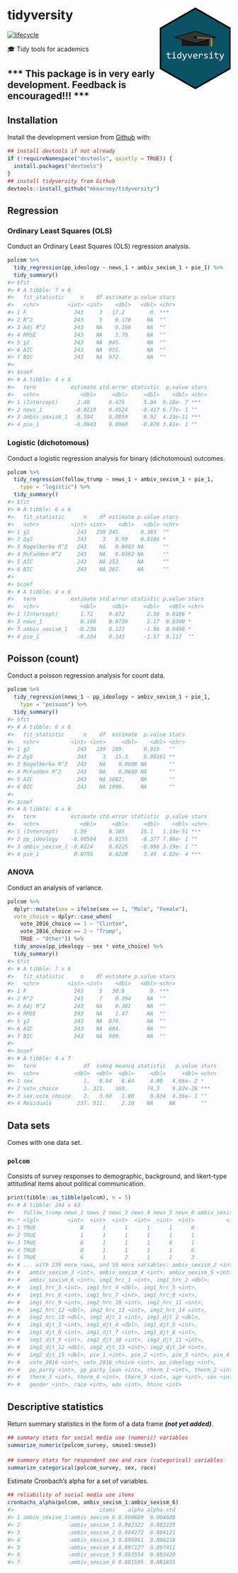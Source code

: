 
<!-- README.md is generated from README.Rmd. Please edit that file -->

# tidyversity <img src="man/figures/logo.png" width="160px" align="right" />

[![lifecycle](https://img.shields.io/badge/lifecycle-experimental-orange.svg)](https://www.tidyverse.org/lifecycle/#experimental)

🎓 Tidy tools for
academics

## \*\*\* This package is in very early development. Feedback is encouraged\!\!\! \*\*\*

## Installation

<!-- You can install the released version of tidyversity from [CRAN](https://CRAN.R-project.org) with:

``` r
install.packages("tidyversity")
```
-->

Install the development version from
[Github](https://github.com/mkearney/tidyversity) with:

``` r
## install devtools if not already
if (!requireNamespace("devtools", quietly = TRUE)) {
  install.packages("devtools")
}
## install tidyversity from Github
devtools::install_github("mkearney/tidyversity")
```

## Regression

### Ordinary Least Squares (OLS)

Conduct an Ordinary Least Squares (OLS) regression analysis.

``` r
polcom %>%
  tidy_regression(pp_ideology ~ news_1 + ambiv_sexism_1 + pie_1) %>%
  tidy_summary()
#> $fit
#> # A tibble: 7 x 6
#>   fit_statistic     n    df estimate p.value stars
#>   <chr>         <int> <int>    <dbl>   <dbl> <chr>
#> 1 F               243     3   17.2        0. ***  
#> 2 R^2             243     5    0.178     NA  ""   
#> 3 Adj R^2         243    NA    0.168     NA  ""   
#> 4 RMSE            243    NA    1.70      NA  ""   
#> 5 χ2              243    NA  945.        NA  ""   
#> 6 AIC             243    NA  955.        NA  ""   
#> 7 BIC             243    NA  972.        NA  ""   
#> 
#> $coef
#> # A tibble: 4 x 6
#>   term           estimate std.error statistic  p.value stars
#>   <chr>             <dbl>     <dbl>     <dbl>    <dbl> <chr>
#> 1 (Intercept)      2.40      0.475      5.04  9.18e- 7 ***  
#> 2 news_1          -0.0219    0.0524    -0.417 6.77e- 1 ""   
#> 3 ambiv_sexism_1   0.594     0.0859     6.92  4.23e-11 ***  
#> 4 pie_1           -0.0843    0.0960    -0.878 3.81e- 1 ""
```

### Logistic (dichotomous)

Conduct a logistic regression analysis for binary (dichotomous)
outcomes.

``` r
polcom %>%
  tidy_regression(follow_trump ~ news_1 + ambiv_sexism_1 + pie_1, 
    type = "logistic") %>%
  tidy_summary()
#> $fit
#> # A tibble: 6 x 6
#>   fit_statistic      n    df estimate p.value stars
#>   <chr>          <int> <int>    <dbl>   <dbl> <chr>
#> 1 χ2               243   239 245.      0.383  ""   
#> 2 Δχ2              243     3   9.99    0.0186 *    
#> 3 Nagelkerke R^2   243    NA   0.0403 NA      ""   
#> 4 McFadden R^2     243    NA   0.0392 NA      ""   
#> 5 AIC              243    NA 253.     NA      ""   
#> 6 BIC              243    NA 267.     NA      ""   
#> 
#> $coef
#> # A tibble: 4 x 6
#>   term           estimate std.error statistic p.value stars
#>   <chr>             <dbl>     <dbl>     <dbl>   <dbl> <chr>
#> 1 (Intercept)       1.72     0.672       2.56  0.0106 *    
#> 2 news_1            0.160    0.0739      2.17  0.0300 *    
#> 3 ambiv_sexism_1   -0.238    0.122      -1.96  0.0498 *    
#> 4 pie_1            -0.224    0.143      -1.57  0.117  ""
```

## Poisson (count)

Conduct a poisson regression analysis for count data.

``` r
polcom %>%
  tidy_regression(news_1 ~ pp_ideology + ambiv_sexism_1 + pie_1, 
    type = "poisson") %>%
  tidy_summary()
#> $fit
#> # A tibble: 6 x 6
#>   fit_statistic      n    df  estimate  p.value stars
#>   <chr>          <int> <int>     <dbl>    <dbl> <chr>
#> 1 χ2               243   239  209.      0.919   ""   
#> 2 Δχ2              243     3   15.3     0.00161 **   
#> 3 Nagelkerke R^2   243    NA    0.0608 NA       ""   
#> 4 McFadden R^2     243    NA    0.0680 NA       ""   
#> 5 AIC              243    NA 1082.     NA       ""   
#> 6 BIC              243    NA 1096.     NA       ""   
#> 
#> $coef
#> # A tibble: 4 x 6
#>   term           estimate std.error statistic  p.value stars
#>   <chr>             <dbl>     <dbl>     <dbl>    <dbl> <chr>
#> 1 (Intercept)     1.59       0.105     15.1   1.14e-51 ***  
#> 2 pp_ideology    -0.00584    0.0155    -0.377 7.06e- 1 ""   
#> 3 ambiv_sexism_1 -0.0224     0.0225    -0.996 3.19e- 1 ""   
#> 4 pie_1           0.0795     0.0228     3.49  4.82e- 4 ***
```

### ANOVA

Conduct an analysis of variance.

``` r
polcom %>%
  dplyr::mutate(sex = ifelse(sex == 1, "Male", "Female"),
  vote_choice = dplyr::case_when(
    vote_2016_choice == 1 ~ "Clinton",
    vote_2016_choice == 2 ~ "Trump",
    TRUE ~ "Other")) %>%
  tidy_anova(pp_ideology ~ sex * vote_choice) %>%
  tidy_summary()
#> $fit
#> # A tibble: 7 x 6
#>   fit_statistic     n    df estimate p.value stars
#>   <chr>         <int> <int>    <dbl>   <dbl> <chr>
#> 1 F               243     5   30.8        0. ***  
#> 2 R^2             243     7    0.394     NA  ""   
#> 3 Adj R^2         243    NA    0.381     NA  ""   
#> 4 RMSE            243    NA    1.47      NA  ""   
#> 5 χ2              243    NA  870.        NA  ""   
#> 6 AIC             243    NA  884.        NA  ""   
#> 7 BIC             243    NA  909.        NA  ""   
#> 
#> $coef
#> # A tibble: 4 x 7
#>   term               df  sumsq meansq statistic   p.value stars
#>   <chr>           <dbl>  <dbl>  <dbl>     <dbl>     <dbl> <chr>
#> 1 sex                1.   8.64   8.64     4.00   4.66e- 2 *    
#> 2 vote_choice        2. 321.   160.      74.3    9.02e-26 ***  
#> 3 sex:vote_choice    2.   3.60   1.80     0.834  4.36e- 1 ""   
#> 4 Residuals        237. 511.     2.16    NA     NA        ""
```

## Data sets

Comes with one data set.

### `polcom`

Consists of survey responses to demographic, background, and likert-type
attitudinal items about political communication.

``` r
print(tibble::as_tibble(polcom), n = 5)
#> # A tibble: 244 x 63
#>   follow_trump news_1 news_2 news_3 news_4 news_5 news_6 ambiv_sexism_1
#> * <lgl>         <int>  <int>  <int>  <int>  <int>  <int>          <int>
#> 1 TRUE              8      1      1      1      1      6              3
#> 2 TRUE              1      1      1      1      1      1              5
#> 3 TRUE              8      1      1      1      8      1              5
#> 4 TRUE              8      1      1      1      1      6              2
#> 5 TRUE              6      1      2      1      1      3              4
#> # ... with 239 more rows, and 55 more variables: ambiv_sexism_2 <int>,
#> #   ambiv_sexism_3 <int>, ambiv_sexism_4 <int>, ambiv_sexism_5 <int>,
#> #   ambiv_sexism_6 <int>, img1_hrc_1 <int>, img1_hrc_2 <dbl>,
#> #   img1_hrc_3 <int>, img1_hrc_4 <dbl>, img1_hrc_5 <int>,
#> #   img1_hrc_6 <int>, img1_hrc_7 <int>, img1_hrc_8 <int>,
#> #   img1_hrc_9 <int>, img2_hrc_10 <int>, img2_hrc_11 <int>,
#> #   img2_hrc_12 <dbl>, img2_hrc_13 <int>, img2_hrc_14 <int>,
#> #   img2_hrc_15 <dbl>, img1_djt_1 <int>, img1_djt_2 <dbl>,
#> #   img1_djt_3 <int>, img1_djt_4 <dbl>, img1_djt_5 <int>,
#> #   img1_djt_6 <int>, img1_djt_7 <int>, img1_djt_8 <int>,
#> #   img1_djt_9 <int>, img2_djt_10 <int>, img2_djt_11 <int>,
#> #   img2_djt_12 <dbl>, img2_djt_13 <int>, img2_djt_14 <int>,
#> #   img2_djt_15 <dbl>, pie_1 <int>, pie_2 <int>, pie_3 <int>, pie_4 <int>,
#> #   vote_2016 <int>, vote_2016_choice <int>, pp_ideology <int>,
#> #   pp_party <int>, pp_party_lean <int>, therm_1 <int>, therm_2 <int>,
#> #   therm_3 <int>, therm_4 <int>, therm_5 <int>, age <int>, sex <int>,
#> #   gender <int>, race <int>, edu <int>, hhinc <int>
```

## Descriptive statistics

Return summary statistics in the form of a data frame ***(not yet
added)***.

``` r
## summary stats for social media use (numeric) variables
summarize_numeric(polcom_survey, smuse1:smuse3)

## summary stats for respondent sex and race (categorical) variables
summarize_categorical(polcom_survey, sex, race)
```

Estimate Cronbach’s alpha for a set of variables.

``` r
## reliability of social media use items
cronbachs_alpha(polcom, ambiv_sexism_1:ambiv_sexism_6)
#>                           items    alpha alpha.std
#> 1 ambiv_sexism_1:ambiv_sexism_6 0.904609  0.904600
#> 2               -ambiv_sexism_1 0.882322  0.882225
#> 3               -ambiv_sexism_2 0.884272  0.884121
#> 4               -ambiv_sexism_3 0.896061  0.896218
#> 5               -ambiv_sexism_4 0.897127  0.897411
#> 6               -ambiv_sexism_5 0.883554  0.883420
#> 7               -ambiv_sexism_6 0.881595  0.881855
```
